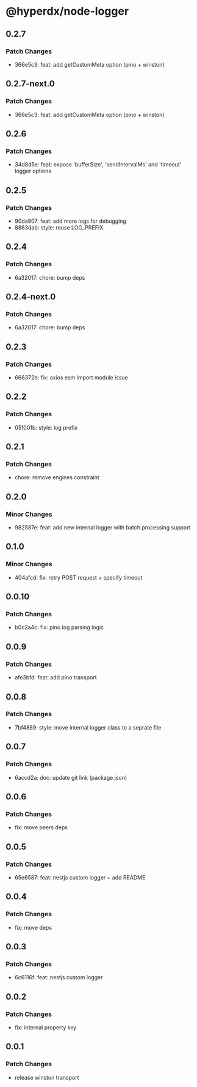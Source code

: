 # @hyperdx/node-logger

## 0.2.7

### Patch Changes

- 366e5c3: feat: add getCustomMeta option (pino + winston)

## 0.2.7-next.0

### Patch Changes

- 366e5c3: feat: add getCustomMeta option (pino + winston)

## 0.2.6

### Patch Changes

- 34d8d5e: feat: expose 'bufferSize', 'sendIntervalMs' and 'timeout' logger options

## 0.2.5

### Patch Changes

- 90da807: feat: add more logs for debugging
- 8863dab: style: reuse LOG_PREFIX

## 0.2.4

### Patch Changes

- 6a32017: chore: bump deps

## 0.2.4-next.0

### Patch Changes

- 6a32017: chore: bump deps

## 0.2.3

### Patch Changes

- 666372b: fix: axios esm import module issue

## 0.2.2

### Patch Changes

- 05f001b: style: log prefix

## 0.2.1

### Patch Changes

- chore: remove engines constraint

## 0.2.0

### Minor Changes

- 982587e: feat: add new internal logger with batch processing support

## 0.1.0

### Minor Changes

- 404afcd: fix: retry POST request + specify timeout

## 0.0.10

### Patch Changes

- b0c2a4c: fix: pino log parsing logic

## 0.0.9

### Patch Changes

- afe3bfd: feat: add pino transport

## 0.0.8

### Patch Changes

- 7bf4889: style: move internal logger class to a seprate file

## 0.0.7

### Patch Changes

- 6accd2a: doc: update git link (package.json)

## 0.0.6

### Patch Changes

- fix: move peers deps

## 0.0.5

### Patch Changes

- 65e6587: feat: nestjs custom logger + add README

## 0.0.4

### Patch Changes

- fix: move deps

## 0.0.3

### Patch Changes

- 6c6116f: feat: nestjs custom logger

## 0.0.2

### Patch Changes

- fix: internal property key

## 0.0.1

### Patch Changes

- release winston transport
